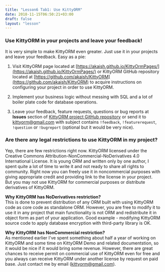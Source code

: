 ```yaml
---
title: "Lesson6 Tab1: Use KittyORM"
date: 2018-11-15T06:50:21+03:00
draft: false
layout: "lesson"
---
```


### Use KittyORM in your projects and leave your feedback!
It is very simple to make KittyORM even greater. Just use it in your projects and leave your feedback. Easy as a pie:

1. Visit KittyORM page located at [https://akaish.github.io/KittyOrmPages/](https://akaish.github.io/KittyOrmPages/) or KittyORM GitHub repository located at [https://github.com/akaish/KittyORM](https://github.com/akaish/KittyORM) to acquire instructions on configuring your project in order to use KittyORM.

2. Implement your business logic without messing with SQL and a lot of boiler plate code for database operations.

3. Leave your feedback, feature requests, questions or bug reports at **Issues** section of [KittyORM project GitHub repository](https://github.com/akaish/KittyORM/issues) or send it to <kittyorm@gmail.com> with subject contains `!feedback`, `!featurerequest`, `!question` or `!bugreport` (optional but it would be very nice).

### Are there any legal restrictions to use KittyORM in my project?
Yep, there are few restrictions right now. KittyORM licensed under the Creative Commons Attribution-NonCommercial-NoDerivatives 4.0 International License. It is young ORM and written only by one author, I spent quite a lot of time to write it and not ready to share all rights to community. Right now you can freely use it in noncommercial purposes with giving appropriate credit and providing link to the license in your project. But you may not use KittyORM for commercial purposes or distribute derivatives of KittyORM.  

**Why KittyORM has NoDerivatives restriction?**  
This is done to prevent distribution of any ORM built with using KittyORM code as core code as standalone ORM. However, you are free to modify it to use it in any project that main functionality is not ORM and redistribute it in object form as part of your application. Good example - modifying KittyORM source code to apply database encryption with third-party library is OK.  

**Why KittyORM has NonCommercial restriction?**  
As mentioned earlier I've spent something about half a year of working on KittyORM and some time on KittyORM Demo and related documentstion, so it would be nice if it would bring some revenue. However, there are great chances to receive permit on commercial use of KittyORM even for free and you always can receive KittyORM under another license by request on paid base. Just contact me by email (<kittyorm@gmail.com>).



